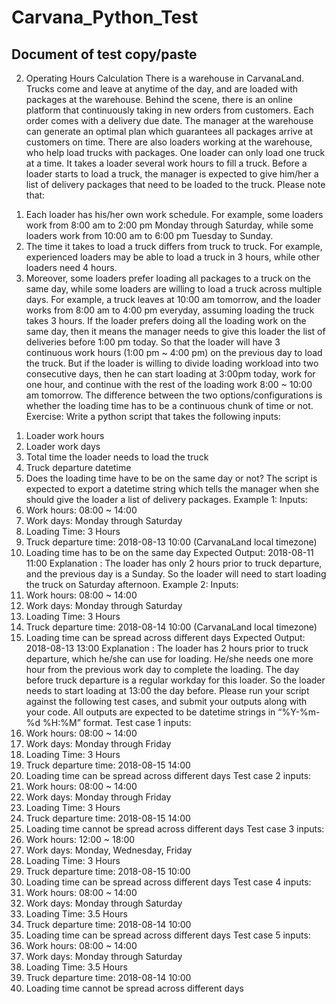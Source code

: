 # Carvana_Python_Test
## Document of test copy/paste

2. Operating Hours Calculation
There is a warehouse in CarvanaLand. Trucks come and leave at anytime of the day, and are
loaded with packages at the warehouse. Behind the scene, there is an online platform that
continuously taking in new orders from customers. Each order comes with a delivery due date.
The manager at the warehouse can generate an optimal plan which guarantees all packages
arrive at customers on time.
There are also loaders working at the warehouse, who help load trucks with packages. One
loader can only load one truck at a time. It takes a loader several work hours to fill a truck.
Before a loader starts to load a truck, the manager is expected to give him/her a list of delivery
packages that need to be loaded to the truck. Please note that:
1) Each loader has his/her own work schedule.
For example, some loaders work from 8:00 am to 2:00 pm Monday through Saturday,
while some loaders work from 10:00 am to 6:00 pm Tuesday to Sunday.
2) The time it takes to load a truck differs from truck to truck.
For example, experienced loaders may be able to load a truck in 3 hours, while other
loaders need 4 hours.
3) Moreover, some loaders prefer loading all packages to a truck on the same day,
while some loaders are willing to load a truck across multiple days.
For example, a truck leaves at 10:00 am tomorrow, and the loader works from 8:00 am
to 4:00 pm everyday, assuming loading the truck takes 3 hours. If the loader prefers
doing all the loading work on the same day, then it means the manager needs to give
this loader the list of deliveries before 1:00 pm today. So that the loader will have 3
continuous work hours (1:00 pm ~ 4:00 pm) on the previous day to load the truck. But if
the loader is willing to divide loading workload into two consecutive days, then he can
start loading at 3:00pm today, work for one hour, and continue with the rest of the
loading work 8:00 ~ 10:00 am tomorrow. The difference between the two
options/configurations is whether the loading time has to be a continuous chunk of time
or not.
Exercise:
Write a python script that takes the following inputs:
1. Loader work hours
2. Loader work days
3. Total time the loader needs to load the truck
4. Truck departure datetime
5. Does the loading time have to be on the same day or not?
The script is expected to export a datetime string which tells the manager when she should give
the loader a list of delivery packages.
Example 1:
Inputs:
1. Work hours: 08:00 ~ 14:00
2. Work days: Monday through Saturday
3. Loading Time: 3 Hours
4. Truck departure time: 2018-08-13 10:00 (CarvanaLand local timezone)
5. Loading time has to be on the same day
Expected Output: 2018-08-11 11:00
Explanation : The loader has only 2 hours prior to truck departure, and the previous day is a
Sunday. So the loader will need to start loading the truck on Saturday afternoon.
Example 2:
Inputs:
1. Work hours: 08:00 ~ 14:00
2. Work days: Monday through Saturday
3. Loading Time: 3 Hours
4. Truck departure time: 2018-08-14 10:00 (CarvanaLand local timezone)
5. Loading time can be spread across different days
Expected Output: 2018-08-13 13:00
Explanation : The loader has 2 hours prior to truck departure, which he/she can use for loading.
He/she needs one more hour from the previous work day to complete the loading. The day
before truck departure is a regular workday for this loader. So the loader needs to start loading
at 13:00 the day before.
Please run your script against the following test cases, and submit your outputs along
with your code. All outputs are expected to be datetime strings in “%Y-%m-%d %H:%M”
format.
Test case 1 inputs:
1. Work hours: 08:00 ~ 14:00
2. Work days: Monday through Friday
3. Loading Time: 3 Hours
4. Truck departure time: 2018-08-15 14:00
5. Loading time can be spread across different days
Test case 2 inputs:
1. Work hours: 08:00 ~ 14:00
2. Work days: Monday through Friday
3. Loading Time: 3 Hours
4. Truck departure time: 2018-08-15 14:00
5. Loading time cannot be spread across different days
Test case 3 inputs:
1. Work hours: 12:00 ~ 18:00
2. Work days: Monday, Wednesday, Friday
3. Loading Time: 3 Hours
4. Truck departure time: 2018-08-15 10:00
5. Loading time can be spread across different days
Test case 4 inputs:
1. Work hours: 08:00 ~ 14:00
2. Work days: Monday through Saturday
3. Loading Time: 3.5 Hours
4. Truck departure time: 2018-08-14 10:00
5. Loading time can be spread across different days
Test case 5 inputs:
1. Work hours: 08:00 ~ 14:00
2. Work days: Monday through Saturday
3. Loading Time: 3.5 Hours
4. Truck departure time: 2018-08-14 10:00
5. Loading time cannot be spread across different days
